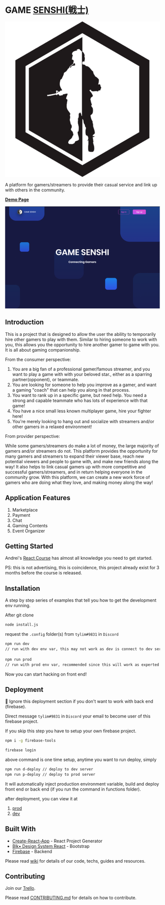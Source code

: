 # GAME [SENSHI(戦士)](https://en.wikipedia.org/wiki/Senshi)

<p align="center">
  <img src='./public/android-chrome-512x512.png'>
</p>

A platform for gamers/streamers to provide their casual service and link up with others in the community.

[**Demo Page**](https://www.gamesenshi.com/index)

![index.png](./src/assets/img/index.png)

## Introduction

This is a project that is designed to allow the user the ability to temporarily hire other gamers to play with them. Similar to hiring someone to work with you, this allows you the opportunity to hire another gamer to game with you. It is all about gaming companionship.

From the consumer perspective:

1. You are a big fan of a professional gamer/famous streamer, and you want to play a game with with your beloved star., either as a sparring partner(opponent), or teammate.
2. You are looking for someone to help you improve as a gamer, and want a gaming "coach" that can help you along in that process.
3. You want to rank up in a specific game, but need help. You need a strong and capable teammate who has lots of experience with that game!
4. You have a nice small less known multiplayer game, hire your fighter here!
5. You're merely looking to hang out and socialize with streamers and/or other gamers in a relaxed environment!

From provider perspective:  

While some gamers/streamers do make a lot of money, the large majority of gamers and/or streamers do not. This platform provides the opportunity for many gamers and streamers to expand their viewer base, reach new potential viewers and people to game with, and make new friends along the way! It also helps to link casual gamers up with more competitive and successful gamers/streamers, and in return helping everyone in the community grow. With this platform, we can create a new work force of gamers who are doing what they love, and making money along the way!

## Application Features

1. Marketplace
2. Payment
3. Chat
4. Gaming Contents
5. Event Organizer

## Getting Started  

Andrei's [React Course](https://www.udemy.com/complete-react-developer-zero-to-mastery/?couponCode=ZTMREACTLAUNCH) has almost all knowledge you need to get started.  

PS: this is not advertising, this is coincidence, this project already exist for 3 months before the course is released.

## Installation

A step by step series of examples that tell you how to get the development env running.

After git clone

```bash
node install.js
```

request the `.config` folder(s) from `tylim#9831` in `Discord`

```bash
npm run dev
// run with dev env var, this may not work as dev is connect to dev server (experiment server)  

npm run prod
// run with prod env var, recommended since this will work as experted most of the time
```

Now you can start hacking on front end!

## Deployment

🛑 Ignore this deployment section if you don't want to work with back end (firebase).

Direct message `tylim#9831` in `Discord` your email to become user of this firebase project.

If you skip this step you have to setup your own firebase project.

```bash
npm i -g firebase-tools
```

```bash
firebase login
```

above command is one time setup, anytime you want to run deploy, simply

```bash
npm run d-deploy // deploy to dev server  
npm run p-deploy // deploy to prod server
```

It will automatically inject production environment variable, build and deploy front end or back end (if you run the command in functions folder).

after deployment, you can view it at

1. [prod](https://gamesenshi.com/)
2. [dev](https://game-senshi.firebaseapp.com/index)

## Built With

- [Create-React-App](http://www.dropwizard.io/1.0.2/docs/) - React Project Generator
- [Blk• Design System React](https://github.com/creativetimofficial/blk-design-system-react/) - Bootstrap
- [Firebase](https://firebase.google.com/) - Backend

Please read [wiki](https://github.com/tylim88/GameSenshi/wiki) for details of our code, techs, guides and resources.

## Contributing

Join our [Trello](https://trello.com/invite/b/tAyH3oig/a5374e9eaa1bbe644f3e7367d1e23300/game-senshi).

Please read [CONTRIBUTING.md](https://github.com/tylim88/GameSenshi/blob/master/CONTRIBUTING.md) for details on how to contribute.
